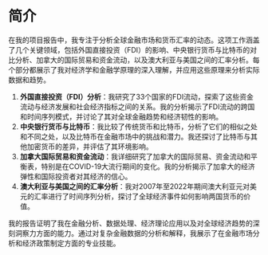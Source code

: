 # 简介
在我的项目报告中，我专注于分析全球金融市场和货币汇率的动态。这项工作涵盖了几个关键领域，包括外国直接投资（FDI）的影响、中央银行货币与比特币的对比分析、加拿大的国际贸易和资金流动，以及澳大利亚与美国之间的汇率分析。每个部分都展示了我对经济学和金融学原理的深入理解，并应用这些原理来分析实际数据和趋势。
1. **外国直接投资（FDI）分析**：我研究了33个国家的FDI流动，探索了这些资金流动与经济发展和社会经济指标之间的关系。我的分析揭示了FDI流动的跨国和时间序列模式，并讨论了其对全球金融趋势和经济韧性的影响。
2. **中央银行货币与比特币**：我比较了传统货币和比特币，分析了它们的相似之处和不同之处，以及比特币在金融市场中的挑战和潜力。我还探讨了比特币与其他加密货币的差异，并评估了其环境影响。
3. **加拿大国际贸易和资金流动**：我详细研究了加拿大的国际贸易、资金流动和平衡表，特别是在COVID-19大流行期间的变化。我的分析揭示了加拿大的经济弹性和国际投资者对其经济的信心。
4. **澳大利亚与美国之间的汇率分析**：我对2007年至2022年期间澳大利亚元对美元的汇率进行了时间序列分析，探讨了全球经济事件如何影响两国货币的价值。 

我的报告证明了我在金融分析、数据处理、经济理论应用以及对全球经济趋势的深刻洞察力方面的能力。通过对复杂金融数据的分析和解释，我展示了在金融市场分析和经济政策制定方面的专业技能。 
